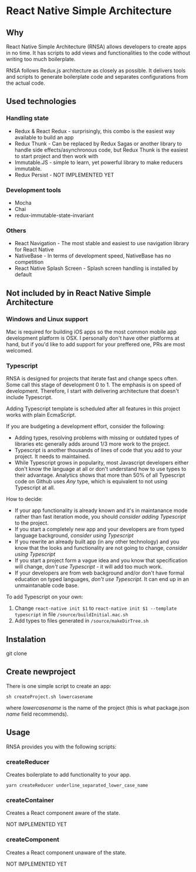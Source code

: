 # React Native Simple Architecture

## Why

React Native Simple Architecture (RNSA) allows developers to create apps in no time. It has scripts to add views and functionalities to the code without writing too much boilerplate.

RNSA follows Redux.js architecture as closely as possible. It delivers tools and scripts to generate boilerplate code and separates configurations from the actual code.

## Used technologies

### Handling state
- Redux & React Redux - surprisingly, this combo is the easiest way available to build an app
- Redux Thunk - Can be replaced by Redux Sagas or another library to handle side effects/asynchronous code, but Redux Thunk is the easiest to start project and then work with
- Immutable.JS - simple to learn, yet powerful library to make reducers immutable.
- Redux Persist - NOT IMPLEMENTED YET

### Development tools

- Mocha
- Chai
- redux-immutable-state-invariant

### Others

- React Navigation - The most stable and easiest to use navigation library for React Native
- NativeBase - In terms of development speed, NativeBase has no competition
- React Native Splash Screen - Splash screen handling is installed by default

## Not included by in React Native Simple Architecture

### Windows and Linux support

Mac is required for building iOS apps so the most common mobile app development platform is OSX. I personally don't have other platforms at hand, but if you'd like to add support for your preffered one, PRs are most welcomed.

### Typescript

RNSA is designed for projects that iterate fast and change specs often. Some call this stage of development 0 to 1. The emphasis is on speed of development. Therefore, I start with delivering architecture that doesn't include Typescript.

Adding Typescript template is scheduled after all features in this project works with plain EcmaScript.

If you are budgeting a development effort, consider the following:

- Adding types, resolving problems with missing or outdated types of libraries etc generally adds around 1/3 more work to the project.
- Typescript is another thousands of lines of code that you add to your project. It needs to maintained.
- While Typescript grows in popularity, most Javascript developers either don't know the language at all or don't understand how to use types to their advantage. Analytics shows that more than 50% of all Typescript code on Github uses *Any* type, which is equivalent to not using Typescript at all.

How to decide:

- If your app functionality is already known and it's in maintanance mode rather than fast iteration mode, you should *consider adding Typescript* to the project.
- If you start a completely new app and your developers are from typed language background, *consider using Typescript*
- If you rewrite an already built app (in any other technology) and you know that the looks and functionality are not going to change, *consider using Typescript*
- If you start a project form a vague idea and you know that specification will change, *don't use Typescript* - it will add too much work.
- If your developers are from web background and/or don't have formal education on typed languages, *don't use Typescript*. It can end up in an unmaintanable code base.

To add Typescript on your own:
1. Change `react-native init $1` to `react-native init $1 --template typescript` in file `/source/buildInitial.mac.sh`
2. Add types to files generated in `/source/makeDirTree.sh`

## Instalation

git clone

## Create newproject

There is one simple script to create an app:

`sh createProject.sh lowercasename`

where *lowercasename* is the name of the project (this is what package.json *name* field recommends).

## Usage

RNSA provides you with the following scripts:

### createReducer

Creates boilerplate to add functionality to your app.

`yarn createReducer underline_separated_lower_case_name`

### createContainer

Creates a React component aware of the state.

NOT IMPLEMENTED YET

### createComponent

Creates a React component unaware of the state.

NOT IMPLEMENTED YET

